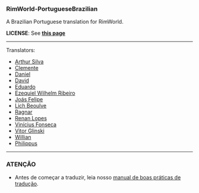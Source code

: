 ### RimWorld-PortugueseBrazilian
A Brazilian Portuguese translation for RimWorld.

**LICENSE**: See **[this page](http://ludeon.com/forums/index.php?topic=2933.0)**

------------------------

Translators:
- [Arthur Silva](https://github.com/ArxdSilva)
- [Clemente](https://github.com/ClemensXV)
- [Daniel](https://github.com/danieo888)
- [David](https://github.com/Zer0Gaming)
- [Eduardo](https://github.com/eduardo0619)
- [Ezequiel Wilhelm Ribeiro](https://github.com/Firty)
- [Joás Felipe](https://github.com/Hokys)
- [Lich Beoulve](https://github.com/lichbeoulve)
- [Ragnar](https://github.com/RagnarLothbroke)
- [Renan Lopes](https://github.com/renan905)
- [Vinícius Fonseca](https://github.com/vinnysoft)
- [Vitor Glinski](https://github.com/VitorGlinski)
- [Willian](https://github.com/Srlimao)
- [Philippus](https://github.com/PhilippusBR)

-------------------------

### ATENÇÃO
- Antes de começar a traduzir, leia nosso [manual de boas práticas de tradução](https://github.com/Ludeon/RimWorld-PortugueseBrazilian/blob/master/boaspraticas.md).